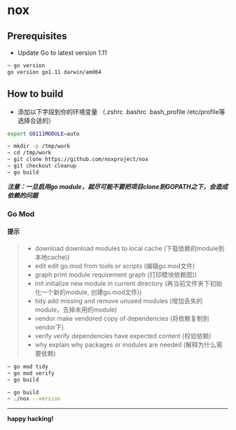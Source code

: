 # nox


##  Prerequisites

- Update Go to latest version 1.11

```bash
~ go version
go version go1.11 darwin/amd64
```
## How to build

- 添加以下字段到你的环境变量
（.zshrc .bashrc .bash_profile /etc/profile等选择合适的）

```bash
export GO111MODULE=auto
```

```bash
~ mkdir -p /tmp/work
~ cd /tmp/work
~ git clone https://github.com/noxproject/nox 
~ git checkout cleanup 
~ go build
```

***注意：一旦启用go module，就尽可能不要把项目clone到GOPATH之下，会造成依赖的问题***

### Go Mod

#### 提示
> - download    download modules to local cache (下载依赖的module到本地cache))
> - edit        edit go.mod from tools or scripts (编辑go.mod文件)
> - graph       print module requirement graph (打印模块依赖图))
> - init        initialize new module in current directory (再当前文件夹下初始化一个新的module, 创建go.mod文件))
> - tidy        add missing and remove unused modules (增加丢失的module，去掉未用的module)
> - vendor      make vendored copy of dependencies (将依赖复制到vendor下)
> - verify      verify dependencies have expected content (校验依赖)
> - why         explain why packages or modules are needed (解释为什么需要依赖)

```bash
~ go mod tidy
~ go mod verify
~ go build
```

```bash
~ go build
~ ./nox --version
```
---

**happy hacking!**


